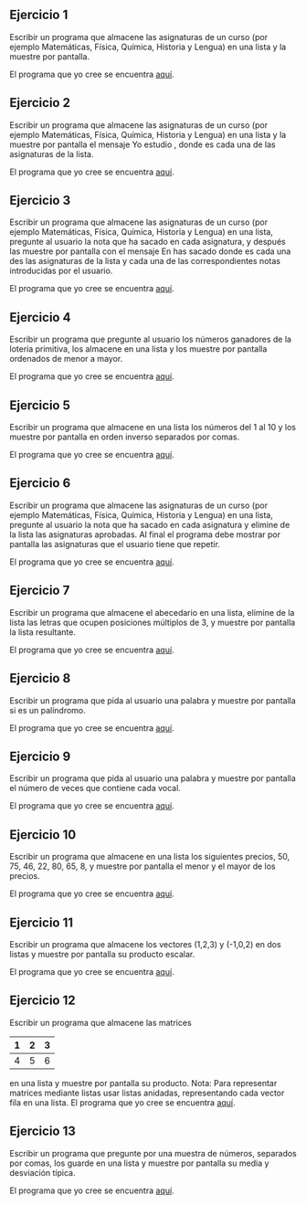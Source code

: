 Ejercicio 1
-----------

Escribir un programa que almacene las asignaturas de un curso (por ejemplo Matemáticas, Física, Química, Historia y Lengua) en una lista y la muestre por pantalla.

El programa que yo cree se encuentra [aquí]().

Ejercicio 2
-----------

Escribir un programa que almacene las asignaturas de un curso (por ejemplo Matemáticas, Física, Química, Historia y Lengua) en una lista y la muestre por pantalla el mensaje Yo estudio <asignatura>, donde <asignatura> es cada una de las asignaturas de la lista.

El programa que yo cree se encuentra [aquí]().

Ejercicio 3
-----------

Escribir un programa que almacene las asignaturas de un curso (por ejemplo Matemáticas, Física, Química, Historia y Lengua) en una lista, pregunte al usuario la nota que ha sacado en cada asignatura, y después las muestre por pantalla con el mensaje En <asignatura> has sacado <nota> donde <asignatura> es cada una des las asignaturas de la lista y <nota> cada una de las correspondientes notas introducidas por el usuario.

El programa que yo cree se encuentra [aquí]().

Ejercicio 4
-----------

Escribir un programa que pregunte al usuario los números ganadores de la lotería primitiva, los almacene en una lista y los muestre por pantalla ordenados de menor a mayor.

El programa que yo cree se encuentra [aquí]().

Ejercicio 5
-----------

Escribir un programa que almacene en una lista los números del 1 al 10 y los muestre por pantalla en orden inverso separados por comas.

El programa que yo cree se encuentra [aquí]().

Ejercicio 6
-----------

Escribir un programa que almacene las asignaturas de un curso (por ejemplo Matemáticas, Física, Química, Historia y Lengua) en una lista, pregunte al usuario la nota que ha sacado en cada asignatura y elimine de la lista las asignaturas aprobadas. Al final el programa debe mostrar por pantalla las asignaturas que el usuario tiene que repetir.

El programa que yo cree se encuentra [aquí]().

Ejercicio 7
-----------

Escribir un programa que almacene el abecedario en una lista, elimine de la lista las letras que ocupen posiciones múltiplos de 3, y muestre por pantalla la lista resultante.

El programa que yo cree se encuentra [aquí]().

Ejercicio 8
-----------

Escribir un programa que pida al usuario una palabra y muestre por pantalla si es un palíndromo.

El programa que yo cree se encuentra [aquí]().

Ejercicio 9
-----------

Escribir un programa que pida al usuario una palabra y muestre por pantalla el número de veces que contiene cada vocal.

El programa que yo cree se encuentra [aquí]().

Ejercicio 10
-----------

Escribir un programa que almacene en una lista los siguientes precios, 50, 75, 46, 22, 80, 65, 8, y muestre por pantalla el menor y el mayor de los precios.

El programa que yo cree se encuentra [aquí]().

Ejercicio 11
-----------

Escribir un programa que almacene los vectores (1,2,3) y (-1,0,2) en dos listas y muestre por pantalla su producto escalar.

El programa que yo cree se encuentra [aquí]().

Ejercicio 12
-----------

Escribir un programa que almacene las matrices
 
| 1 | 2 | 3 |
|---|---|---|
| 4 | 5 | 6 |




en una lista y muestre por pantalla su producto.
Nota: Para representar matrices mediante listas usar listas anidadas, representando cada vector fila en una lista.
El programa que yo cree se encuentra [aquí]().

Ejercicio 13
-----------

Escribir un programa que pregunte por una muestra de números, separados por comas, los guarde en una lista y muestre por pantalla su media y desviación típica.

El programa que yo cree se encuentra [aquí]().
